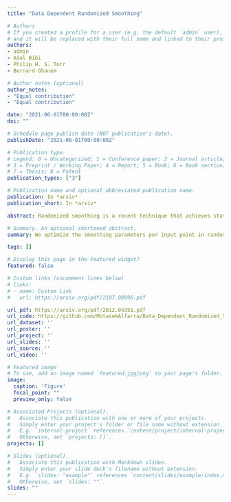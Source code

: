 ```yaml
---
title: "Data Dependent Randomized Smoothing"

# Authors
# If you created a profile for a user (e.g. the default `admin` user), write the username (folder name) here 
# and it will be replaced with their full name and linked to their profile.
authors:
- admin
- Adel Bibi
- Philip H. S. Torr 
- Bernard Ghanem

# Author notes (optional)
author_notes:
- "Equal contribution"
- "Equal contribution"

date: "2021-06-01T00:00:00Z"
doi: ""

# Schedule page publish date (NOT publication's date).
publishDate: "2021-06-01T00:00:00Z"

# Publication type.
# Legend: 0 = Uncategorized; 1 = Conference paper; 2 = Journal article;
# 3 = Preprint / Working Paper; 4 = Report; 5 = Book; 6 = Book section;
# 7 = Thesis; 8 = Patent
publication_types: ["3"]

# Publication name and optional abbreviated publication name.
publication: In *arxiv*
publication_short: In *arxiv*

abstract: Randomized smoothing is a recent technique that achieves state-of-art performance in training certifiably robust deep neural networks. While the smoothing family of distributions is often connected to the choice of the norm used for certification, the parameters of these distributions are always set as global hyper parameters independent from the input data on which a network is certified. In this work, we revisit Gaussian randomized smoothing and show that the variance of the Gaussian distribution can be optimized at each input so as to maximize the certification radius for the construction of the smooth classifier. We also propose a simple memory-based approach to certifying the resultant smooth classifier. This new approach is generic, parameter-free, and easy to implement. In fact, we show that our data dependent framework can be seamlessly incorporated into 3 randomized smoothing approaches, leading to consistent improved certified accuracy. When this framework is used in the training routine of these approaches followed by a data dependent certification, we achieve 9% and 6% improvement over the certified accuracy of the strongest baseline for a radius of 0.5 on CIFAR10 and ImageNet.

# Summary. An optional shortened abstract.
summary: We optimize the smoothing parameters per input point in randomized smoothing.

tags: []

# Display this page in the Featured widget?
featured: false

# Custom links (uncomment lines below)
# links:
# - name: Custom Link
#   url: https://arxiv.org/pdf/2107.00996.pdf

url_pdf: https://arxiv.org/pdf/2012.04351.pdf
url_code: https://github.com/MotasemAlfarra/Data_Dependent_Randomized_Smoothing
url_dataset: ''
url_poster: ''
url_project: ''
url_slides: ''
url_source: ''
url_video: ''

# Featured image
# To use, add an image named `featured.jpg/png` to your page's folder. 
image:
  caption: 'Figure'
  focal_point: ""
  preview_only: false

# Associated Projects (optional).
#   Associate this publication with one or more of your projects.
#   Simply enter your project's folder or file name without extension.
#   E.g. `internal-project` references `content/project/internal-project/index.md`.
#   Otherwise, set `projects: []`.
projects: []

# Slides (optional).
#   Associate this publication with Markdown slides.
#   Simply enter your slide deck's filename without extension.
#   E.g. `slides: "example"` references `content/slides/example/index.md`.
#   Otherwise, set `slides: ""`.
slides: ""
---
```




